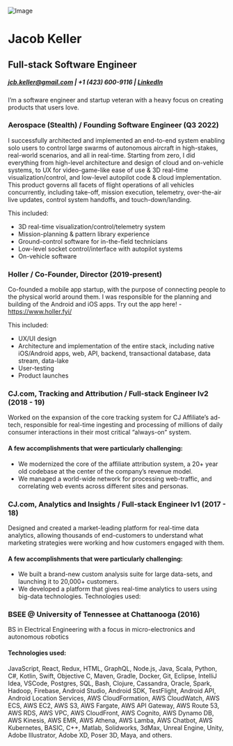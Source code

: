 ![Image](https://media-exp1.licdn.com/dms/image/C5603AQGxxfMWihnSlg/profile-displayphoto-shrink_100_100/0/1580842713131?e=1658966400&v=beta&t=_pOJ03c744M-HuaaL2laf1HvCzyAl18899cfkvkqJ9k)
# Jacob Keller
## Full-stack Software Engineer 
##### jcb.keller@gmail.com | +1 (423) 600-9116 | [LinkedIn](https://www.linkedin.com/in/jacob-keller-490b35128/)

I’m a software engineer and startup veteran with a heavy focus on creating products that users love.

### Aerospace (Stealth) / Founding Software Engineer  (Q3 2022)
I successfully architected and implemented an end-to-end system enabling solo users to control large swarms of autonomous aircraft in high-stakes, real-world scenarios, and all in real-time. Starting from zero, I did everything from high-level architecture and design of cloud and on-vehicle systems, to UX for video-game-like ease of use & 3D real-time visualization/control, and low-level autopilot code & cloud implementation. This product governs all facets of flight operations of all vehicles concurrently, including take-off, mission execution, telemetry, over-the-air live updates, control system handoffs, and touch-down/landing.

This included:
* 3D real-time visualization/control/telemetry system
* Mission-planning & pattern library experience
* Ground-control software for in-the-field technicians
* Low-level socket control/interface with autopilot systems
* On-vehicle software

### **Holler / Co-Founder, Director  (2019-present)**
Co-founded a mobile app startup, with the purpose of connecting people to the physical world around them. I was responsible for the planning and building of the Android and iOS apps. Try out the app here! - https://www.holler.fyi/

This included:
- UX/UI design
- Architecture and implementation of the entire stack, including native iOS/Android apps, web, API, backend, transactional database, data stream, data-lake
- User-testing
- Product launches

### **CJ.com, Tracking and Attribution / Full-stack Engineer lv2  (2018 - 19)**
Worked on the expansion of the core tracking system for CJ Affiliate’s ad-tech, responsible for real-time ingesting and processing of millions of daily consumer interactions in their most critical “always-on” system.
   
#### **A few accomplishments that were particularly challenging:**
- We modernized the core of the affiliate attribution system, a 20+ year old codebase at the
center of the company’s revenue model.
- We managed a world-wide network for processing web-traffic, and correlating web events
across different sites and personas.

### **CJ.com, Analytics and Insights / Full-stack Engineer lv1  (2017 - 18)**
Designed and created a market-leading platform for real-time data analytics, allowing thousands of end-customers to understand what marketing strategies were working and how customers engaged with them.

#### **A few accomplishments that were particularly challenging:**
- We built a brand-new custom analysis suite for large data-sets, and launching it to 20,000+
customers.
- We developed a platform that gives real-time analytics to users using big-data technologies.
Technologies used:

### **BSEE @ University of Tennessee at Chattanooga  (2016)**
BS in Electrical Engineering with a focus in micro-electronics and autonomous robotics

#### **Technologies used:**
JavaScript, React, Redux, HTML, GraphQL, Node.js, Java, Scala, Python, C#, Kotlin, Swift, Objective C, Maven, Gradle, Docker, Git, Eclipse, IntelliJ Idea, VSCode, Postgres, SQL, Bash, Clojure, Cassandra, Oracle, Spark, Hadoop, Firebase, Android Studio, Android SDK, TestFlight, Android API, Android Location Services, AWS CloudFormation, AWS CloudWatch, AWS ECS, AWS EC2, AWS S3, AWS Fargate, AWS API Gateway, AWS Route 53, AWS RDS, AWS VPC, AWS CloudFront, AWS Cognito, AWS Dynamo DB, AWS Kinesis, AWS EMR, AWS Athena, AWS Lamba, AWS Chatbot, AWS Kubernetes, BASIC, C++, Matlab, Solidworks, 3dMax, Unreal Engine, Unity, Adobe Illustrator, Adobe XD, Poser 3D, Maya, and others.
